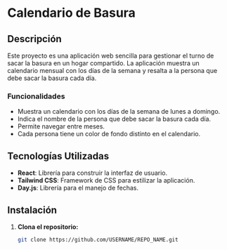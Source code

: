 # Calendario de Basura

## Descripción

Este proyecto es una aplicación web sencilla para gestionar el turno de sacar la basura en un hogar compartido. La aplicación muestra un calendario mensual con los días de la semana y resalta a la persona que debe sacar la basura cada día. 

### Funcionalidades

- Muestra un calendario con los días de la semana de lunes a domingo.
- Indica el nombre de la persona que debe sacar la basura cada día.
- Permite navegar entre meses.
- Cada persona tiene un color de fondo distinto en el calendario.

## Tecnologías Utilizadas

- **React**: Librería para construir la interfaz de usuario.
- **Tailwind CSS**: Framework de CSS para estilizar la aplicación.
- **Day.js**: Librería para el manejo de fechas.

## Instalación

1. **Clona el repositorio:**

   ```bash
   git clone https://github.com/USERNAME/REPO_NAME.git
